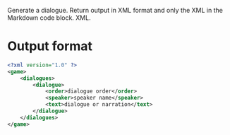 Generate a dialogue. Return output in XML format and only the XML in the Markdown code block. XML.

# Output format
```xml
<?xml version="1.0" ?>
<game>
	<dialogues>
		<dialogue>
			<order>dialogue order</order>
			<speaker>speaker name</speaker>
			<text>dialogue or narration</text>
		</dialogue>
	</dialogues>
</game>
```